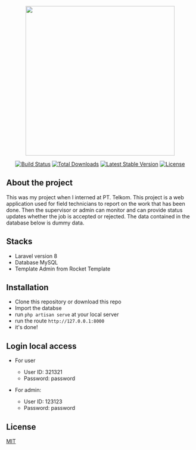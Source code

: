 <p align="center"><a href="https://laravel.com" target="_blank"><img src="https://raw.githubusercontent.com/laravel/art/master/logo-lockup/5%20SVG/2%20CMYK/1%20Full%20Color/laravel-logolockup-cmyk-red.svg" width="400"></a></p>

<p align="center">
<a href="https://travis-ci.org/laravel/framework"><img src="https://travis-ci.org/laravel/framework.svg" alt="Build Status"></a>
<a href="https://packagist.org/packages/laravel/framework"><img src="https://img.shields.io/packagist/dt/laravel/framework" alt="Total Downloads"></a>
<a href="https://packagist.org/packages/laravel/framework"><img src="https://img.shields.io/packagist/v/laravel/framework" alt="Latest Stable Version"></a>
<a href="https://packagist.org/packages/laravel/framework"><img src="https://img.shields.io/packagist/l/laravel/framework" alt="License"></a>
</p>

## About the project

This was my project when I interned at PT. Telkom. This project is a web application used for field technicians to report on the work that has been done. Then the supervisor or admin can monitor and can provide status updates whether the job is accepted or rejected. The data contained in the database below is dummy data.

## Stacks

-   Laravel version 8
-   Database MySQL
-   Template Admin from Rocket Template

## Installation

-   Clone this repository or download this repo
-   Import the databse
-   run `php artisan serve` at your local server
-   run the route `http://127.0.0.1:8000`
-   it's done!

## Login local access

-   For user

    -   User ID: 321321
    -   Password: password

-   For admin:

    -   User ID: 123123
    -   Password: password

## License

[MIT](https://choosealicense.com/licenses/mit/)
